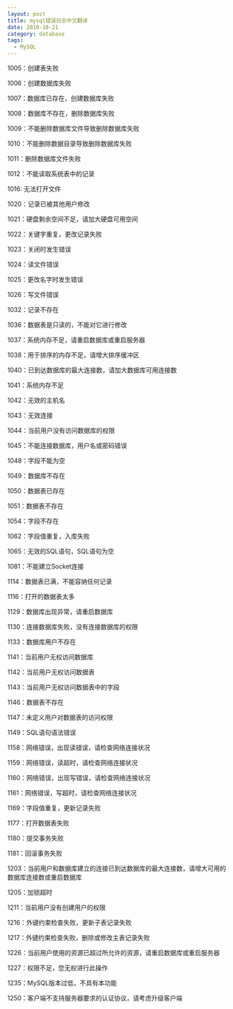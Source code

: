 ```yaml
---
layout: post
title: mysql错误日志中文翻译
date: 2010-10-21
category: database
tags:
  - MySQL
---
```


1005：创建表失败

1006：创建数据库失败

1007：数据库已存在，创建数据库失败

1008：数据库不存在，删除数据库失败

1009：不能删除数据库文件导致删除数据库失败

1010：不能删除数据目录导致删除数据库失败

1011：删除数据库文件失败

1012：不能读取系统表中的记录

1016: 无法打开文件

1020：记录已被其他用户修改

1021：硬盘剩余空间不足，请加大硬盘可用空间

1022：关键字重复，更改记录失败

1023：关闭时发生错误

1024：读文件错误

1025：更改名字时发生错误

1026：写文件错误

1032：记录不存在

1036：数据表是只读的，不能对它进行修改

1037：系统内存不足，请重启数据库或重启服务器

1038：用于排序的内存不足，请增大排序缓冲区

1040：已到达数据库的最大连接数，请加大数据库可用连接数

1041：系统内存不足

1042：无效的主机名

1043：无效连接

1044：当前用户没有访问数据库的权限

1045：不能连接数据库，用户名或密码错误

1048：字段不能为空

1049：数据库不存在

1050：数据表已存在

1051：数据表不存在

1054：字段不存在

1062：字段值重复，入库失败

1065：无效的SQL语句，SQL语句为空

1081：不能建立Socket连接

1114：数据表已满，不能容纳任何记录

1116：打开的数据表太多

1129：数据库出现异常，请重启数据库

1130：连接数据库失败，没有连接数据库的权限

1133：数据库用户不存在

1141：当前用户无权访问数据库

1142：当前用户无权访问数据表

1143：当前用户无权访问数据表中的字段

1146：数据表不存在

1147：未定义用户对数据表的访问权限

1149：SQL语句语法错误

1158：网络错误，出现读错误，请检查网络连接状况

1159：网络错误，读超时，请检查网络连接状况

1160：网络错误，出现写错误，请检查网络连接状况

1161：网络错误，写超时，请检查网络连接状况

1169：字段值重复，更新记录失败

1177：打开数据表失败

1180：提交事务失败

1181：回滚事务失败

1203：当前用户和数据库建立的连接已到达数据库的最大连接数，请增大可用的数据库连接数或重启数据库

1205：加锁超时

1211：当前用户没有创建用户的权限

1216：外键约束检查失败，更新子表记录失败

1217：外键约束检查失败，删除或修改主表记录失败

1226：当前用户使用的资源已超过所允许的资源，请重启数据库或重启服务器

1227：权限不足，您无权进行此操作

1235：MySQL版本过低，不具有本功能

1250：客户端不支持服务器要求的认证协议，请考虑升级客户端
